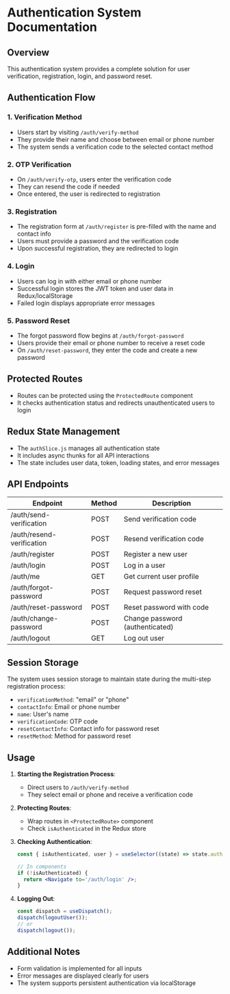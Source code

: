 # Authentication System Documentation

## Overview

This authentication system provides a complete solution for user verification, registration, login, and password reset.

## Authentication Flow

### 1. Verification Method

- Users start by visiting `/auth/verify-method`
- They provide their name and choose between email or phone number
- The system sends a verification code to the selected contact method

### 2. OTP Verification

- On `/auth/verify-otp`, users enter the verification code
- They can resend the code if needed
- Once entered, the user is redirected to registration

### 3. Registration

- The registration form at `/auth/register` is pre-filled with the name and contact info
- Users must provide a password and the verification code
- Upon successful registration, they are redirected to login

### 4. Login

- Users can log in with either email or phone number
- Successful login stores the JWT token and user data in Redux/localStorage
- Failed login displays appropriate error messages

### 5. Password Reset

- The forgot password flow begins at `/auth/forgot-password`
- Users provide their email or phone number to receive a reset code
- On `/auth/reset-password`, they enter the code and create a new password

## Protected Routes

- Routes can be protected using the `ProtectedRoute` component
- It checks authentication status and redirects unauthenticated users to login

## Redux State Management

- The `authSlice.js` manages all authentication state
- It includes async thunks for all API interactions
- The state includes user data, token, loading states, and error messages

## API Endpoints

| Endpoint                  | Method | Description                     |
| ------------------------- | ------ | ------------------------------- |
| /auth/send-verification   | POST   | Send verification code          |
| /auth/resend-verification | POST   | Resend verification code        |
| /auth/register            | POST   | Register a new user             |
| /auth/login               | POST   | Log in a user                   |
| /auth/me                  | GET    | Get current user profile        |
| /auth/forgot-password     | POST   | Request password reset          |
| /auth/reset-password      | POST   | Reset password with code        |
| /auth/change-password     | POST   | Change password (authenticated) |
| /auth/logout              | GET    | Log out user                    |

## Session Storage

The system uses session storage to maintain state during the multi-step registration process:

- `verificationMethod`: "email" or "phone"
- `contactInfo`: Email or phone number
- `name`: User's name
- `verificationCode`: OTP code
- `resetContactInfo`: Contact info for password reset
- `resetMethod`: Method for password reset

## Usage

1. **Starting the Registration Process**:

   - Direct users to `/auth/verify-method`
   - They select email or phone and receive a verification code

2. **Protecting Routes**:

   - Wrap routes in `<ProtectedRoute>` component
   - Check `isAuthenticated` in the Redux store

3. **Checking Authentication**:

   ```jsx
   const { isAuthenticated, user } = useSelector((state) => state.auth);

   // In components
   if (!isAuthenticated) {
     return <Navigate to='/auth/login' />;
   }
   ```

4. **Logging Out**:
   ```jsx
   const dispatch = useDispatch();
   dispatch(logoutUser());
   // or
   dispatch(logout());
   ```

## Additional Notes

- Form validation is implemented for all inputs
- Error messages are displayed clearly for users
- The system supports persistent authentication via localStorage
